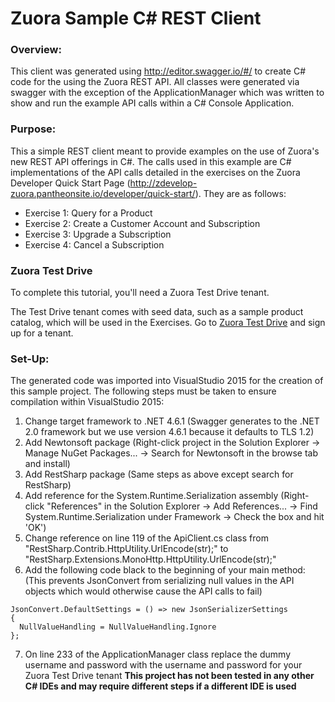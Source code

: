 # Zuora Sample C# REST Client

### Overview:
This client was generated using http://editor.swagger.io/#/ to create C# code for the using the Zuora REST API. All classes were generated via swagger with the exception of the ApplicationManager which was 
written to show and run the example API calls within a C# Console Application.

### Purpose:
This a simple REST client meant to provide examples on the use of Zuora's new REST API offerings in C#. The calls used in this example are C# implementations of the API calls detailed in the exercises on the 
Zuora Developer Quick Start Page (http://zdevelop-zuora.pantheonsite.io/developer/quick-start/).
They are as follows:
- Exercise 1: Query for a Product
- Exercise 2: Create a Customer Account and Subscription
- Exercise 3: Upgrade a Subscription
- Exercise 4: Cancel a Subscription

### Zuora Test Drive

To complete this tutorial, you'll need a Zuora Test Drive tenant.

The Test Drive tenant comes with seed data, such as a sample product catalog, which will be used in the Exercises.
Go to [Zuora Test Drive](https://www.zuora.com/resource/zuora-test-drive/) and sign up for a tenant.

### Set-Up:
The generated code was imported into VisualStudio 2015 for the creation of this sample project. The following steps must be taken to ensure compilation within VisualStudio 2015: 
1. Change target framework to .NET 4.6.1 (Swagger generates to the .NET 2.0 framework but we use version 4.6.1 because it defaults to TLS 1.2)
2. Add Newtonsoft package (Right-click project in the Solution Explorer -> Manage NuGet Packages... -> Search for Newtonsoft in the browse tab and install)
3. Add RestSharp package (Same steps as above except search for RestSharp)
4. Add reference for the System.Runtime.Serialization assembly (Right-click "References" in the Solution Explorer -> Add References... -> Find System.Runtime.Serialization under Framework -> Check the box and hit 'OK')
5. Change reference on line 119 of the ApiClient.cs class from "RestSharp.Contrib.HttpUtility.UrlEncode(str);" to "RestSharp.Extensions.MonoHttp.HttpUtility.UrlEncode(str);"
6. Add the following code black to the beginning of your main method: (This prevents JsonConvert from serializing null values in the API objects which would otherwise cause the API calls to fail)
  ```
  JsonConvert.DefaultSettings = () => new JsonSerializerSettings
  {
    NullValueHandling = NullValueHandling.Ignore
  };
  ```
7. On line 233 of the ApplicationManager class replace the dummy username and password with the username and password for your Zuora Test Drive tenant
**This project has not been tested in any other C# IDEs and may require different steps if a different IDE is used**


